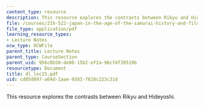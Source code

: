 ```yaml
---
content_type: resource
description: This resource explores the contrasts between Rikyu and Hideyoshi.
file: /courses/21h-522-japan-in-the-age-of-the-samurai-history-and-film-fall-2006/cd05d897a64d1aae9583f628c223c31d_dl_lec15.pdf
file_type: application/pdf
learning_resource_types:
- Lecture Notes
ocw_type: OCWFile
parent_title: Lecture Notes
parent_type: CourseSection
parent_uid: 956c0b50-de80-15b2-ef2a-96cfdf39519b
resourcetype: Document
title: dl_lec15.pdf
uid: cd05d897-a64d-1aae-9583-f628c223c31d
---
```

This resource explores the contrasts between Rikyu and Hideyoshi.